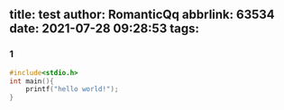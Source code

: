 title: test
author: RomanticQq
abbrlink: 63534
date: 2021-07-28 09:28:53
tags:
---
### 1
```c
#include<stdio.h>
int main(){
	printf("hello world!");
}
```